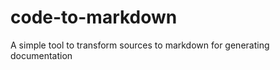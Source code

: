 code-to-markdown
================

A simple tool to transform sources to markdown for generating documentation
